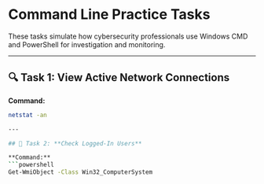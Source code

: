 # Command Line Practice Tasks

These tasks simulate how cybersecurity professionals use Windows CMD and PowerShell for investigation and monitoring.

---

## 🔍 Task 1: View Active Network Connections

**Command:**
```bash
netstat -an

---

## 👥 Task 2: **Check Logged-In Users**

**Command:**
```powershell
Get-WmiObject -Class Win32_ComputerSystem
